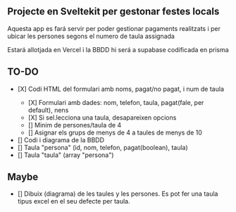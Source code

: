 ## Projecte en Sveltekit per gestonar festes locals

Aquesta app es fará servir per poder gestionar pagaments realitzats i per ubicar les persones segons el numero de taula assignada

Estará allotjada en Vercel i la BBDD hi será a supabase codificada en prisma

## TO-DO

<ul>
    <li>[X] Codi HTML del formulari amb noms, pagat/no pagat, i num de taula</li>
        <ul>
            <li>[X] Formulari amb dades: nom, telefon, taula, pagat(fale, per default), nens</li>
            <li>[X] Si sel.lecciona una taula, desapareixen opcions</li>
            <li>[] Minim de persones/taula de 4</li>
            <li>[] Asignar els grups de menys de 4 a taules de menys de 10</li>
        </ul>
    <li>[] Codi i diagrama de la BBDD</li>
    <li>[] Taula "persona" (id, nom, telefon, pagat(boolean), taula)</li>
    <li>[] Taula "taula" (array "persona")</li>
 </ul>

## Maybe
<ul>
    <li>[] Dibuix (diagrama) de les taules y les persones. Es pot fer una taula tipus excel en el seu defecte per taula.
    </li>
</ul>
